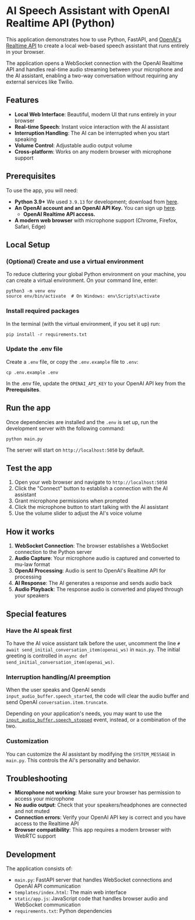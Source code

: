 # AI Speech Assistant with OpenAI Realtime API (Python)

This application demonstrates how to use Python, FastAPI, and [OpenAI's Realtime API](https://platform.openai.com/docs/) to create a local web-based speech assistant that runs entirely in your browser.

The application opens a WebSocket connection with the OpenAI Realtime API and handles real-time audio streaming between your microphone and the AI assistant, enabling a two-way conversation without requiring any external services like Twilio.

## Features

- **Local Web Interface**: Beautiful, modern UI that runs entirely in your browser
- **Real-time Speech**: Instant voice interaction with the AI assistant
- **Interruption Handling**: The AI can be interrupted when you start speaking
- **Volume Control**: Adjustable audio output volume
- **Cross-platform**: Works on any modern browser with microphone support

## Prerequisites

To use the app, you will need:

- **Python 3.9+** We used `3.9.13` for development; download from [here](https://www.python.org/downloads/).
- **An OpenAI account and an OpenAI API Key.** You can sign up [here](https://platform.openai.com/).
  - **OpenAI Realtime API access.**
- **A modern web browser** with microphone support (Chrome, Firefox, Safari, Edge)

## Local Setup

### (Optional) Create and use a virtual environment

To reduce cluttering your global Python environment on your machine, you can create a virtual environment. On your command line, enter:

```
python3 -m venv env
source env/bin/activate  # On Windows: env\Scripts\activate
```

### Install required packages

In the terminal (with the virtual environment, if you set it up) run:
```
pip install -r requirements.txt
```

### Update the .env file

Create a `.env` file, or copy the `.env.example` file to `.env`:

```
cp .env.example .env
```

In the .env file, update the `OPENAI_API_KEY` to your OpenAI API key from the **Prerequisites**.

## Run the app

Once dependencies are installed and the `.env` is set up, run the development server with the following command:
```
python main.py
```

The server will start on `http://localhost:5050` by default.

## Test the app

1. Open your web browser and navigate to `http://localhost:5050`
2. Click the "Connect" button to establish a connection with the AI assistant
3. Grant microphone permissions when prompted
4. Click the microphone button to start talking with the AI assistant
5. Use the volume slider to adjust the AI's voice volume

## How it works

1. **WebSocket Connection**: The browser establishes a WebSocket connection to the Python server
2. **Audio Capture**: Your microphone audio is captured and converted to mu-law format
3. **OpenAI Processing**: Audio is sent to OpenAI's Realtime API for processing
4. **AI Response**: The AI generates a response and sends audio back
5. **Audio Playback**: The response audio is converted and played through your speakers

## Special features

### Have the AI speak first
To have the AI voice assistant talk before the user, uncomment the line `# await send_initial_conversation_item(openai_ws)` in `main.py`. The initial greeting is controlled in `async def send_initial_conversation_item(openai_ws)`.

### Interruption handling/AI preemption
When the user speaks and OpenAI sends `input_audio_buffer.speech_started`, the code will clear the audio buffer and send OpenAI `conversation.item.truncate`.

Depending on your application's needs, you may want to use the [`input_audio_buffer.speech_stopped`](https://platform.openai.com/docs/api-reference/realtime-server-events/input-audio-buffer-speech-stopped) event, instead, or a combination of the two.

### Customization

You can customize the AI assistant by modifying the `SYSTEM_MESSAGE` in `main.py`. This controls the AI's personality and behavior.

## Troubleshooting

- **Microphone not working**: Make sure your browser has permission to access your microphone
- **No audio output**: Check that your speakers/headphones are connected and not muted
- **Connection errors**: Verify your OpenAI API key is correct and you have access to the Realtime API
- **Browser compatibility**: This app requires a modern browser with WebRTC support

## Development

The application consists of:
- `main.py`: FastAPI server that handles WebSocket connections and OpenAI API communication
- `templates/index.html`: The main web interface
- `static/app.js`: JavaScript code that handles browser audio and WebSocket communication
- `requirements.txt`: Python dependencies
